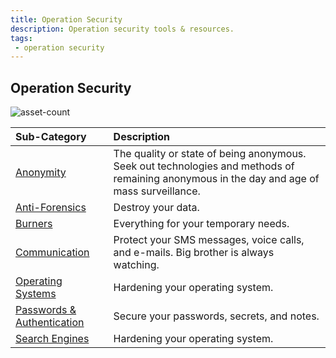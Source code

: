 ```yaml
---
title: Operation Security
description: Operation security tools & resources.
tags:
 - operation security
---
```


## Operation Security

![asset-count](https://img.shields.io/badge/Tools%20%26%20Resources%20Available-105-A65F5F?style=for-the-badge)

| Sub-Category | Description |
| :--- | :--- |
| [Anonymity](anonymity) | The quality or state of being anonymous. Seek out technologies and methods of remaining anonymous in the day and age of mass surveillance. |
| [Anti-Forensics](antiforensic) | Destroy your data. |
| [Burners](burners) | Everything for your temporary needs. |
| [Communication](communication) | Protect your SMS messages, voice calls, and e-mails. Big brother is always watching. |
| [Operating Systems](operating-systems) | Hardening your operating system. |
| [Passwords & Authentication](pass-access-management) | Secure your passwords, secrets, and notes. |
| [Search Engines](search-engines) | Hardening your operating system. |